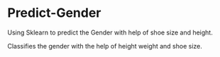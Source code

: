 # Predict-Gender
Using Sklearn to predict the Gender with help of shoe size and height.

Classifies the gender with the help of height weight and shoe size.
